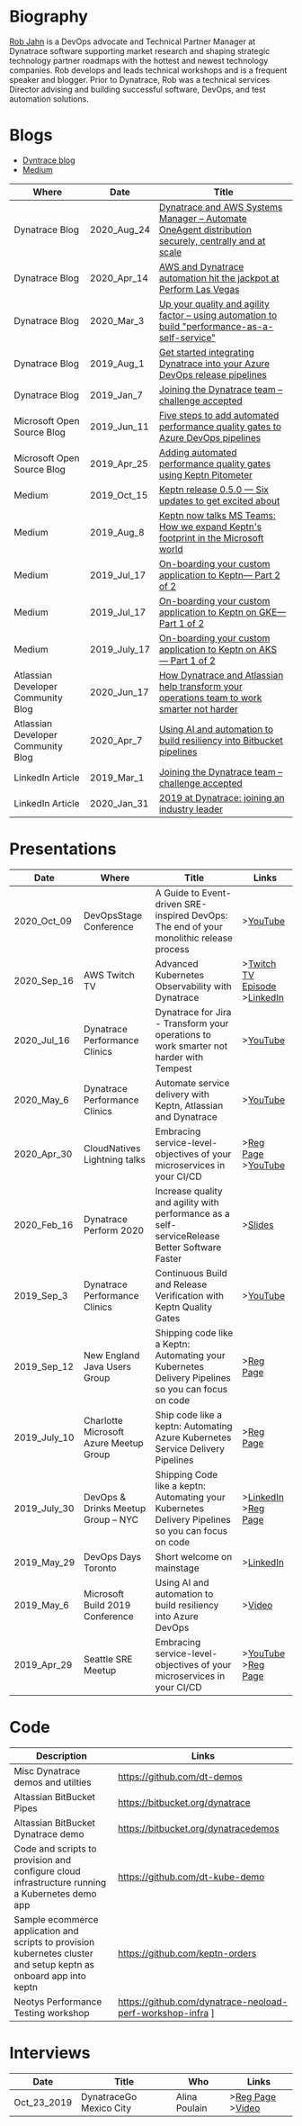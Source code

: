 
# Biography

[Rob Jahn](https://www.linkedin.com/in/robjahn/) is a DevOps advocate and Technical Partner Manager at Dynatrace software supporting market research and shaping strategic technology partner roadmaps with the hottest and newest technology companies. Rob develops and leads technical workshops and is a frequent speaker and blogger. Prior to Dynatrace, Rob was a technical services Director advising and building successful software, DevOps, and test automation solutions.

# Blogs

* [Dyntrace blog](https://www.dynatrace.com/news/blog/author/rob-jahn/)
* [Medium](https://medium.com/@robjahn)

| Where | Date | Title |
| --- | --- | --- |
| Dynatrace Blog | 2020_Aug_24 | [Dynatrace and AWS Systems Manager – Automate OneAgent distribution securely, centrally and at scale](https://www.dynatrace.com/news/blog/dynatrace-and-aws-systems-manager-automate-oneagent-distribution-securely-centrally-and-at-scale/) |
| Dynatrace Blog | 2020_Apr_14 | [AWS and Dynatrace automation hit the jackpot at Perform Las Vegas](https://www.dynatrace.com/news/blog/aws-and-dynatrace-automation-hit-the-jackpot-at-perform-las-vegas/)
| Dynatrace Blog | 2020_Mar_3 | [Up your quality and agility factor – using automation to build &quot;performance-as-a-self-service&quot;](https://www.dynatrace.com/news/blog/up-your-quality-and-agility-factor-using-automation-to-build-performance-as-a-self-service/) |
| Dynatrace Blog | 2019_Aug_1 | [Get started integrating Dynatrace into your Azure DevOps release pipelines](https://www.dynatrace.com/news/blog/get-started-integrating-dynatrace-in-your-azure-devops-release-pipelines/) |
| Dynatrace Blog | 2019_Jan_7 | [Joining the Dynatrace team – challenge accepted](https://www.dynatrace.com/news/blog/joining-the-dynatrace-team-challenge-accepted/) |
| Microsoft Open Source Blog | 2019_Jun_11 | [Five steps to add automated performance quality gates to Azure DevOps pipelines](https://cloudblogs.microsoft.com/opensource/2019/06/11/five-steps-add-automated-performance-quality-gates-azure-devops-pipelines/) |
| Microsoft Open Source Blog | 2019_Apr_25 | [Adding automated performance quality gates using Keptn Pitometer](https://cloudblogs.microsoft.com/opensource/2019/04/25/adding-automated-performance-quality-gates-using-keptn-pitometer/) |
| Medium | 2019_Oct_15 | [Keptn release 0.5.0 — Six updates to get excited about](https://medium.com/keptn/keptn-release-0-5-0-six-updates-to-get-excited-about-30ca1688fb9a) |
| Medium | 2019_Aug_8 | [Keptn now talks MS Teams: How we expand Keptn&#39;s footprint in the Microsoft world](https://medium.com/keptn/keptn-now-talks-ms-teams-how-we-expand-keptns-footprint-in-the-microsoft-world-c330c0c8d4f1) |
| Medium | 2019_Jul_17 | [On-boarding your custom application to Keptn— Part 2 of 2](https://medium.com/keptn/on-boarding-your-custom-application-to-keptn-part-2-of-2-56c6ec0bdcd5) |
| Medium | 2019_Jul_17 | [On-boarding your custom application to Keptn on GKE— Part 1 of 2](https://medium.com/keptn/on-boarding-your-custom-application-to-keptn-on-gke-part-1-of-2-e18817205e4a) |
| Medium | 2019_July_17 | [On-boarding your custom application to Keptn on AKS — Part 1 of 2](https://medium.com/keptn/on-boarding-your-custom-application-to-keptn-on-aks-part-1-of-2-fc15bb7d2a95) |
| Atlassian Developer Community Blog | 2020_Jun_17 | [How Dynatrace and Atlassian help transform your operations team to work smarter not harder](https://community.atlassian.com/t5/Marketplace-Apps-Integrations/How-Dynatrace-and-Atlassian-help-transform-your-operations-team/ba-p/1408752) |
| Atlassian Developer Community Blog | 2020_Apr_7 | [Using AI and automation to build resiliency into Bitbucket pipelines](https://community.atlassian.com/t5/Marketplace-Apps-Integrations/Using-AI-and-automation-to-build-resiliency-into-Bitbucket/ba-p/1343165) |
| LinkedIn Article | 2019_Mar_1 | [Joining the Dynatrace team – challenge accepted](https://www.linkedin.com/pulse/joining-dynatrace-team-challenge-accepted-rob-jahn/) |
| LinkedIn Article | 2020_Jan_31 | [2019 at Dynatrace: joining an industry leader](https://www.linkedin.com/pulse/2019-dynatrace-joining-industry-leader-rob-jahn/) |

# Presentations

| Date | Where | Title | Links |
| --- | --- | --- | --- |
| 2020_Oct_09 | DevOpsStage Conference | A Guide to Event-driven SRE-inspired DevOps: The end of your monolithic release process |  >[YouTube](https://www.youtube.com/watch?v=f0sNs_h_E7U&list=PL2DFnm8LBPXrCYIr4IXr3BrMDuqJ83GJo&index=5)|
| 2020_Sep_16 | AWS Twitch TV | Advanced Kubernetes Observability with Dynatrace |  >[Twitch TV Episode](https://www.twitch.tv/videos/743201902?collection=VV23gbfLCRbZLg) >[LinkedIn](https://www.linkedin.com/posts/dynatrace_aws-twitch-activity-6711682231678636032-_76A)|
| 2020_Jul_16 | Dynatrace Performance Clinics | Dynatrace for Jira - Transform your operations to work smarter not harder with Tempest | >[YouTube](https://www.youtube.com/watch?v=NTzuKREVl6Q&amp) |
| 2020_May_6 | Dynatrace Performance Clinics | Automate service delivery with Keptn, Atlassian and Dynatrace | >[YouTube](https://www.youtube.com/watch?v=XUDaKV-iR2g&amp) |
| 2020_Apr_30 | CloudNatives Lightning talks | Embracing service-level-objectives of your microservices in your CI/CD | >[Reg Page](https://events.nebulaworks.com/lightningtalk-april) >[YouTube](https://www.youtube.com/watch?v=F3OT38Q3USc) |
| 2020_Feb_16 | Dynatrace Perform 2020 | Increase quality and agility with performance as a self-serviceRelease Better Software Faster | >[Slides](https://event.on24.com/eventRegistration/console/EventConsoleApollo.jsp?&amp;eventid=2255809&amp;sessionid=1&amp;username=&amp;partnerref=&amp;format=fhvideo1&amp;mobile=false&amp;flashsupportedmobiledevice=false&amp;helpcenter=false&amp;key=F5A15B7190A3E88A8FF276B0A7391BE3&amp;text_language_id=en&amp;playerwidth=1000&amp;playerheight=650&amp;overwritelobby=y&amp;source=GATEWAY-1776389&amp;rId=1776389&amp;rKey=DA9D2E36A16E6B0FDCBE3CF5CA6E427F&amp;oriontokens=eventId-2255809%7CuserId-339806358%7CgatewayId-1776389%7CexperienceId-%7CcontentType-pdf&amp;newConsole=false&amp;nxChe=true&amp;eventuserid=339806358&amp;contenttype=A&amp;mediametricsessionid=299646422&amp;mediametricid=3190464&amp;usercd=339806358&amp;mode=launch) |
| 2019_Sep_3 | Dynatrace Performance Clinics | Continuous Build and Release Verification with Keptn Quality Gates | >[YouTube](https://www.youtube.com/watch?v=tM9prBoxOWA&amp) |
| 2019_Sep_12 | New England Java Users Group | Shipping code like a Keptn: Automating your Kubernetes Delivery Pipelines so you can focus on code | >[Reg Page](https://nejug.org/events/2019/09/keptn.html) |
| 2019_July_10 | Charlotte Microsoft Azure Meetup Group | Ship code like a keptn: Automating Azure Kubernetes Service Delivery Pipelines | >[Reg Page](https://www.meetup.com/Charlotte-Microsoft-Azure1/events/qlmdrqyzkbfb) | >[LinkedIn](https://www.linkedin.com/posts/activity-6555455700435300352-41SP) |
| 2019_July_30 | DevOps &amp; Drinks Meetup Group – NYC | Shipping Code like a keptn: Automating your Kubernetes Delivery Pipelines so you can focus on code | >[LinkedIn](https://www.linkedin.com/posts/activity-6562034936981835776-k2V0) >[Reg Page](https://www.meetup.com/DevOps-Docker-and-Beers/events/262650862/) |
| 2019_May_29 | DevOps Days Toronto | Short welcome on mainstage| >[LinkedIn](https://www.linkedin.com/posts/ugcPost-6539861615901233152-6fbE) |
| 2019_May_6 | Microsoft Build 2019 Conference | Using AI and automation to build resiliency into Azure DevOps | >[Video](https://azure.microsoft.com/en-in/resources/videos/build-2019-using-ai-and-automation-to-build-resiliency-into-azure-devops)  | >[Slides](https://www.slideshare.net/RobJahn/using-ai-and-automation-to-build-resiliency-into-azure-dev-ops) | >[LinkedIn](https://www.linkedin.com/posts/dynatrace_microsoft-build-2019-developer-conference-activity-6530074854895468544-1jTA) |
| 2019_Apr_29 | Seattle SRE Meetup | Embracing service-level-objectives of your microservices in your CI/CD | >[YouTube](https://www.youtube.com/watch?v=qJXeDHfJkIU) >[Reg Page](https://www.meetup.com/Beyond-Seattle-SRE/events/268296476/) |


# Code

Description | Links |
| --- | --- |
| Misc Dynatrace demos and utilties | https://github.com/dt-demos |
| Altassian BitBucket Pipes | https://bitbucket.org/dynatrace |
| Altassian BitBucket Dynatrace demo | https://bitbucket.org/dynatracedemos |
| Code and scripts to provision and configure cloud infrastructure running a Kubernetes demo app | https://github.com/dt-kube-demo |
| Sample ecommerce application and scripts to provision kubernetes cluster and setup keptn as onboard app into keptn | https://github.com/keptn-orders |
| Neotys Performance Testing workshop | https://github.com/dynatrace-neoload-perf-workshop-infra ]

# Interviews

| Date | Title | Who | Links |
| --- | --- | --- | --- |
| Oct_23_2019 | DynatraceGo Mexico City | Alina Poulain | >[Reg Page](https://www.dynatrace.com/perform-go/latin-america/mexico-city/) >[Video](https://www.facebook.com/alinapoulainw/videos/interview-rob-jahn-noops-dynatrace/449045522674000/) |
